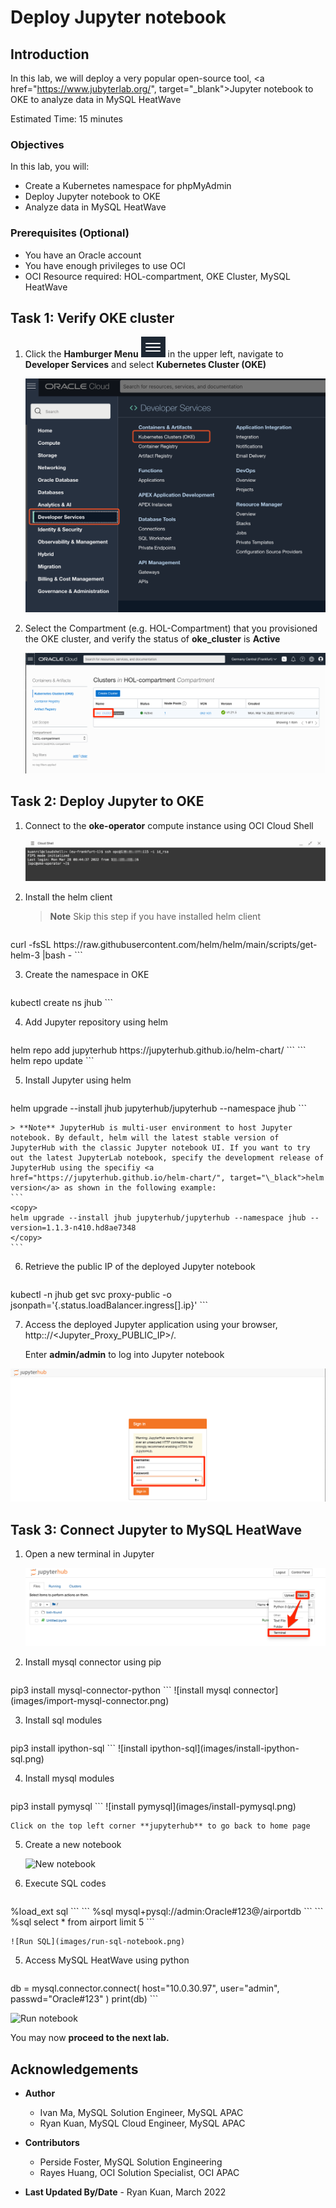 # Deploy Jupyter notebook

## Introduction

In this lab, we will deploy a very popular open-source tool, <a href="https://www.jubyterlab.org/", target="\_blank">Jupyter notebook</a> to OKE to analyze data in MySQL HeatWave

Estimated Time: 15 minutes

### Objectives

In this lab, you will:

* Create a Kubernetes namespace for phpMyAdmin
* Deploy Jupyter notebook to OKE
* Analyze data in MySQL HeatWave

### Prerequisites (Optional)

* You have an Oracle account
* You have enough privileges to use OCI
* OCI Resource required: HOL-compartment, OKE Cluster, MySQL HeatWave

## Task 1: Verify OKE cluster

1. Click the **Hamburger Menu** ![](images/hamburger.png) in the upper left, navigate to **Developer Services** and select **Kubernetes Cluster (OKE)**

    ![Navigate to OKE](images/navigate-to-oke.png)

2. Select the Compartment (e.g. HOL-Compartment) that you provisioned the OKE cluster, and verify the status of **oke_cluster** is **Active**

    ![Verify OKE](images/click-cluster.png)

## Task 2: Deploy Jupyter to OKE

1. Connect to the **oke-operator** compute instance using OCI Cloud Shell

	![Connect to VM](images/connect-to-vm.png)

2. Install the helm client

	>**Note** Skip this step if you have installed helm client
	
	```
<copy>
curl -fsSL https://raw.githubusercontent.com/helm/helm/main/scripts/get-helm-3 |bash -
</copy>
```

3. Create the namespace in OKE

	```
<copy>
kubectl create ns jhub
</copy>
```

4. Add Jupyter repository using helm

	```
<copy>
helm repo add jupyterhub https://jupyterhub.github.io/helm-chart/
</copy>
```
	```
<copy>
helm repo update
</copy>
```

5. Install Jupyter using helm

	```
<copy>
helm upgrade --install jhub jupyterhub/jupyterhub --namespace jhub
</copy>
```

	> **Note** JupyterHub is multi-user environment to host Jupyter notebook. By default, helm will the latest stable version of JupyterHub with the classic Jupyter notebook UI. If you want to try out the latest JupyterLab notebook, specify the development release of JupyterHub using the specifiy <a href="https://jupyterhub.github.io/helm-chart/", target="\_black">helm version</a> as shown in the following example:
	```
	<copy>
	helm upgrade --install jhub jupyterhub/jupyterhub --namespace jhub --version=1.1.3-n410.hd8ae7348
	</copy>
	```

6. Retrieve the public IP of the deployed Jupyter notebook

	```
<copy>
kubectl -n jhub get svc proxy-public -o jsonpath='{.status.loadBalancer.ingress[].ip}'
</copy>
```

7. Access the deployed Jupyter application using your browser, http:://&lt;Jupyter&#95;Proxy&#95;PUBLIC&#95;IP&gt;/.

	Enter **admin/admin** to log into Jupyter notebook

  ![Jupyter Login](images/jupyter-login.png)

## Task 3: Connect Jupyter to MySQL HeatWave

1. Open a new terminal in Jupyter

	![jupyter terminal](images/jupyter-terminal.png)

2. Install mysql connector using pip

	```
<copy>
pip3 install mysql-connector-python
</copy>
```
	![install mysql connector](images/import-mysql-connector.png)

3. Install sql modules

	```
<copy>
pip3 install ipython-sql
</copy>
```
	![install ipython-sql](images/install-ipython-sql.png)

4. Install mysql modules

	```
<copy>
pip3 install pymysql
</copy>
```
	![install pymysql](images/install-pymysql.png)

	Click on the top left corner **jupyterhub** to go back to home page

5. Create a new notebook

	![New notebook](images/jupyter-new-notebook.png)

6. Execute SQL codes

	```
<copy>
%load_ext sql
</copy>
```
	```
<copy>
%sql mysql+pysql://admin:Oracle#123@<mysql_private_ip>/airportdb
</copy>
```
	```
%sql select * from airport limit 5
```

	![Run SQL](images/run-sql-notebook.png)

5. Access MySQL HeatWave using python

	```
<copy>
db = mysql.connector.connect(
   host="10.0.30.97",
   user="admin",
   passwd="Oracle#123"
)
print(db)
</copy>
```

   ![Run notebook](images/notebook-run.png)

  You may now **proceed to the next lab.**

## Acknowledgements

* **Author**
  * Ivan Ma, MySQL Solution Engineer, MySQL APAC
  * Ryan Kuan, MySQL Cloud Engineer, MySQL APAC
* **Contributors**
  * Perside Foster, MySQL Solution Engineering
  * Rayes Huang, OCI Solution Specialist, OCI APAC

* **Last Updated By/Date** - Ryan Kuan, March 2022
